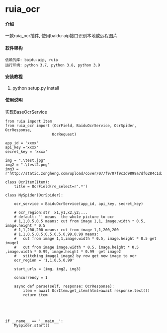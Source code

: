 # ruia_ocr

#### 介绍
一款ruia_ocr插件, 使用baidu-aip接口识别本地或远程图片

#### 软件架构
    依赖的库: baidu-aip, ruia
    运行环境: python 3.7, python 3.8, python 3.9

#### 安装教程

1.  python setup.py install

#### 使用说明
实现BaseOcrService

    from ruia import Item
    from ruia_ocr import (OcrField, BaiduOcrService, OcrSpider, OcrResponse, 
                         OcrRequest)

    app_id = 'xxxx'
    api_key ='xxxx' 
    secret_key = 'xxxx'

    img = ".\test.jpg"
    img2 = ".\test2.png"
    img3 = r'http://static.zongheng.com/upload/cover/07/f9/07f9c3d9899a7df6284c1d340d45ba8c.jpeg'
        
    class OcrItem(Item):
        title = OcrField(re_select=r'.*')

    class MySpider(OcrSpider):

        ocr_service = BaiduOcrService(app_id, api_key, secret_key)

        # ocr_region:str  x1,y1,x2,y2;...
        # default: '' means  the whole picture to ocr
        # 1,1,0.5,0.5 means: cut from image 1,1, image.width * 0.5, image.height * 0.5
        # 1,1,200,200 means: cut from image 1,1,200,200 
        # 1,1,0.5,0.5;0.5,0.5,0.99,0.99 means: 
        #   cut from image 1,1,image.width * 0.5, image.height * 0.5 get image1  
        #   cut from image image.width * 0.5, image.height * 0.5 ,image.width * 0.99, image.height * 0.99  get image2
        #   stitching image1 image2 by row get new image to ocr
        ocr_region = '1,1,0.5,0.99'

        start_urls = [img, img2, img3]

        concurrency = 1

        async def parse(self, response: OcrResponse):
            item = await OcrItem.get_item(html=await response.text())
            return item



            

    if __name__ == '__main__':
        MySpider.start()

